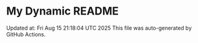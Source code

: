 # My Dynamic README
Updated at: Fri Aug 15 21:18:04 UTC 2025
This file was auto-generated by GitHub Actions.
